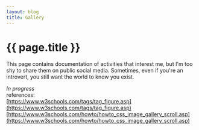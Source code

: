 ```yaml
---
layout: blog
title: Gallery
---
```


# {{ page.title }}
<!-- This page contains documentations of my activity that interesting to me, but I am too shy to share on public social media. Sometimes, even you are an introvert, you want the world to know that you are exist. -->
This page contains documentation of activities that interest me, but I'm too shy to share them on public social media. Sometimes, even if you're an introvert, you still want the world to know you exist.

_In progress_  
references:  
[https://www.w3schools.com/tags/tag_figure.asp](https://www.w3schools.com/tags/tag_figure.asp)  
[https://www.w3schools.com/howto/howto_css_image_gallery_scroll.asp](https://www.w3schools.com/howto/howto_css_image_gallery_scroll.asp)